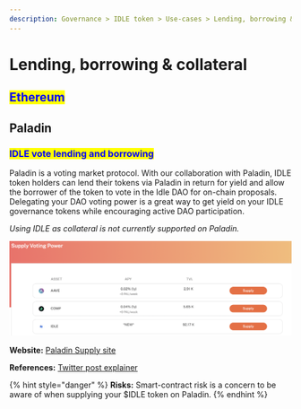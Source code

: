 ```yaml
---
description: Governance > IDLE token > Use-cases > Lending, borrowing & collateral
---
```


# Lending, borrowing & collateral

## <mark style="color:blue;">Ethereum</mark>

## Paladin <a href="#paladin-30" id="paladin-30"></a>

### <mark style="color:blue;">IDLE vote lending and borrowing</mark>

Paladin is a voting market protocol. With our collaboration with Paladin, IDLE token holders can lend their tokens via Paladin in return for yield and allow the borrower of the token to vote in the Idle DAO for on-chain proposals. Delegating your DAO voting power is a great way to get yield on your IDLE governance tokens while encouraging active DAO participation.&#x20;

_Using IDLE as collateral is not currently supported on Paladin._

![](<../../../.gitbook/assets/image (1) (1) (1) (1) (1).png>)

**Website:** [Paladin Supply site](https://app.paladin.vote/#/supply)

**References:** [Twitter post explainer](https://twitter.com/idlefinance/status/1461291952721248262)

{% hint style="danger" %}
**Risks:** Smart-contract risk is a concern to be aware of when supplying your $IDLE token on Paladin.
{% endhint %}
